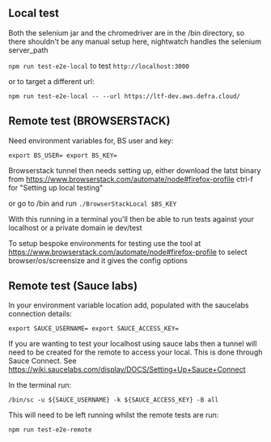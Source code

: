 
## Local test
Both the selenium jar and the chromedriver are in the /bin directory, so there shouldn't be any manual setup here, nightwatch handles the selenium server_path

`npm run test-e2e-local` to test `http://localhost:3000`

or to target a different url:

`npm run test-e2e-local -- --url https://ltf-dev.aws.defra.cloud/`

## Remote test (BROWSERSTACK)

Need environment variables for, BS user and key:

`export BS_USER=
export BS_KEY=`

Browserstack tunnel then needs setting up, either download the latst binary from https://www.browserstack.com/automate/node#firefox-profile ctrl-f for "Setting up local testing"

or go to /bin and run `./BrowserStackLocal $BS_KEY`

With this running in a terminal you'll then be able to run tests against your localhost or a private domain ie dev/test

To setup bespoke environments for testing use the tool at https://www.browserstack.com/automate/node#firefox-profile to select browser/os/screensize and it gives the config options

## Remote test (Sauce labs)

In your environment variable location add, populated with the saucelabs connection details:

`export SAUCE_USERNAME=
export SAUCE_ACCESS_KEY=`

If you are wanting to test your localhost using sauce labs then a tunnel will need to be created for the remote to access your local.  This is done through Sauce Connect.  See https://wiki.saucelabs.com/display/DOCS/Setting+Up+Sauce+Connect

In the terminal run:

`/bin/sc -u ${SAUCE_USERNAME} -k ${SAUCE_ACCESS_KEY} -B all`

This will need to be left running whilst the remote tests are run:

`npm run test-e2e-remote`
